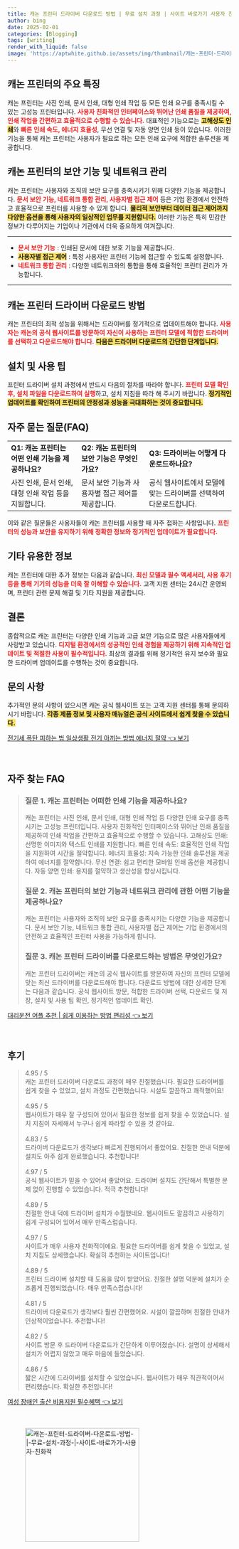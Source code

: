 ```yaml
---
title: 캐논 프린터 드라이버 다운로드 방법 | 무료 설치 과정 | 사이트 바로가기 사용자 친화적
author: bing
date: 2025-02-01
categories: [Blogging]
tags: [writing]
render_with_liquid: false
image: 'https://aptwhite.github.io/assets/img/thumbnail/캐논-프린터-드라이버-다운로드-방법-|-무료-설치-과정-|-사이트-바로가기-사용자-친화적.webp'
---
```



<h2 id='캐논_프린터_특징'>캐논 프린터의 주요 특징</h2>

<p>캐논 프린터는 사진 인쇄, 문서 인쇄, 대형 인쇄 작업 등 모든 인쇄 요구를 충족시킬 수 있는 고성능 프린터입니다. <b><span style="color: #ee2323;">사용자 친화적인 인터페이스와 뛰어난 인쇄 품질을 제공하여, 인쇄 작업을 간편하고 효율적으로 수행할 수 있습니다.</span></b> 대표적인 기능으로는 <b><span style="background-color: #ffe066;">고해상도 인쇄</span></b>와 <b><span style="color: #ee2323;">빠른 인쇄 속도, 에너지 효율성</span></b>, 무선 연결 및 자동 양면 인쇄 등이 있습니다. 이러한 기능을 통해 캐논 프린터는 사용자가 필요로 하는 모든 인쇄 요구에 적합한 솔루션을 제공합니다.</p>

<h2 id='보안_기능_및_네트워크_관리'>캐논 프린터의 보안 기능 및 네트워크 관리</h2>

<p>캐논 프린터는 사용자와 조직의 보안 요구를 충족시키기 위해 다양한 기능을 제공합니다. <b><span style="color: #ee2323;">문서 보안 기능, 네트워크 통합 관리, 사용자별 접근 제어</span></b> 등은 기업 환경에서 안전하고 효율적으로 프린터를 사용할 수 있게 합니다. <b><span style="background-color: #ffe066;">물리적 보안부터 데이터 접근 제어까지 다양한 옵션을 통해 사용자의 일상적인 업무를 지원합니다.</span></b> 이러한 기능은 특히 민감한 정보가 다루어지는 기업이나 기관에서 더욱 중요하게 여겨집니다.</p>

<hr />

<ul>
    <li><b><span style="color: #ee2323;">문서 보안 기능</span></b> : 인쇄된 문서에 대한 보호 기능을 제공합니다.</li>
    <li><b><span style="background-color: #ffe066;">사용자별 접근 제어</span></b> : 특정 사용자만 프린터 기능에 접근할 수 있도록 설정합니다.</li>
    <li><b><span style="color: #ee2323;">네트워크 통합 관리</span></b> : 다양한 네트워크와의 통합을 통해 효율적인 프린터 관리가 가능합니다.</li>
</ul>

<hr />

<h2 id='드라이버_다운로드_방법'>캐논 프린터 드라이버 다운로드 방법</h2>

<p>캐논 프린터의 최적 성능을 위해서는 드라이버를 정기적으로 업데이트해야 합니다. <b><span style="color: #ee2323;">사용자는 캐논의 공식 웹사이트를 방문하여 자신이 사용하는 프린터 모델에 적합한 드라이버를 선택하고 다운로드해야 합니다.</span></b> <b><span style="background-color: #ffe066;">다음은 드라이버 다운로드의 간단한 단계입니다.</span></b></p>

<h2 id='설치_및_사용_팁'>설치 및 사용 팁</h2>

<p>프린터 드라이버 설치 과정에서 반드시 다음의 절차를 따라야 합니다. <b><span style="color: #ee2323;">프린터 모델 확인 후, 설치 파일을 다운로드하여 실행</span></b>하고, 설치 지침을 따라 해 주시기 바랍니다. <b><span style="background-color: #ffe066;">정기적인 업데이트를 확인하여 프린터의 안정성과 성능을 극대화하는 것이 중요합니다.</span></b></p>

<h2 id='자주_묻는_질문'>자주 묻는 질문(FAQ)</h2>

<table>
    <tr>
        <td><b>Q1: 캐논 프린터는 어떤 인쇄 기능을 제공하나요?</b></td>
        <td><b>Q2: 캐논 프린터의 보안 기능은 무엇인가요?</b></td>
        <td><b>Q3: 드라이버는 어떻게 다운로드하나요?</b></td>
    </tr>
    <tr>
        <td>사진 인쇄, 문서 인쇄, 대형 인쇄 작업 등을 지원합니다.</td>
        <td>문서 보안 기능과 사용자별 접근 제어를 제공합니다.</td>
        <td>공식 웹사이트에서 모델에 맞는 드라이버를 선택하여 다운로드합니다.</td>
    </tr>
</table>

<p>이와 같은 질문들은 사용자들이 캐논 프린터를 사용할 때 자주 접하는 사항입니다. <b><span style="color: #ee2323;">프린터의 성능과 보안을 유지하기 위해 정확한 정보와 정기적인 업데이트가 필요합니다.</span></b></p>

<h2 id='기타_정보'>기타 유용한 정보</h2>

<p>캐논 프린터에 대한 추가 정보는 다음과 같습니다. <b><span style="color: #ee2323;">최신 모델과 필수 액세서리, 사용 후기 등을 통해 기기의 성능을 더욱 잘 이해할 수 있습니다.</span></b> 고객 지원 센터는 24시간 운영되며, 프린터 관련 문제 해결 및 기타 지원을 제공합니다.</p>

<h2 id='결론'>결론</h2>

<p>종합적으로 캐논 프린터는 다양한 인쇄 기능과 고급 보안 기능으로 많은 사용자들에게 사랑받고 있습니다. <b><span style="color: #ee2323;">디지털 환경에서의 성공적인 인쇄 경험을 제공하기 위해 지속적인 업데이트 및 적절한 사용이 필수적입니다.</span></b> 최상의 결과를 위해 정기적인 유지 보수와 필요한 드라이버 업데이트를 수행하는 것이 중요합니다.</p>

<h2 id='문의_사항'>문의 사항</h2>

<p>추가적인 문의 사항이 있으시면 캐논 공식 웹사이트 또는 고객 지원 센터를 통해 문의하시기 바랍니다. <b><span style="background-color: #ffe066;">각종 제품 정보 및 사용자 매뉴얼은 공식 사이트에서 쉽게 찾을 수 있습니다.</span></b></p>


<p><a class="click-button" title="전기세 폭탄 피하는 법 일상생활 전기 아끼는 방법 에너지 절약" href="https://aptwhite.github.io/posts/%EC%A0%84%EA%B8%B0%EC%84%B8-%ED%8F%AD%ED%83%84-%ED%94%BC%ED%95%98%EB%8A%94-%EB%B2%95-%EC%9D%BC%EC%83%81%EC%83%9D%ED%99%9C-%EC%A0%84%EA%B8%B0-%EC%95%84%EB%81%BC%EB%8A%94-%EB%B0%A9%EB%B2%95-%EC%97%90%EB%84%88%EC%A7%80-%EC%A0%88%EC%95%BD/" rel="dofollow">전기세 폭탄 피하는 법 일상생활 전기 아끼는 방법 에너지 절약 👈 보기</a></p><br>
<h2 id='자주_찾는_FAQ'>자주 찾는 FAQ</h2>
<div itemscope="" itemtype="https://schema.org/FAQPage"> 
<blockquote> 
<div itemscope="" itemprop="mainEntity" itemtype="https://schema.org/Question"> 
<h3 itemprop="name">질문 1. 캐논 프린터는 어떠한 인쇄 기능을 제공하나요?</h3> 
<div itemscope="" itemprop="acceptedAnswer" itemtype="https://schema.org/Answer"> 
<span itemprop="text"> 
<p>캐논 프린터는 사진 인쇄, 문서 인쇄, 대형 인쇄 작업 등 다양한 인쇄 요구를 충족시키는 고성능 프린터입니다. 사용자 친화적인 인터페이스와 뛰어난 인쇄 품질을 제공하여 인쇄 작업을 간편하고 효율적으로 수행할 수 있습니다. 고해상도 인쇄: 선명한 이미지와 텍스트 인쇄를 지원합니다. 빠른 인쇄 속도: 효율적인 인쇄 작업을 지원하여 시간을 절약합니다. 에너지 효율성: 지속 가능한 인쇄 솔루션을 제공하여 에너지를 절약합니다. 무선 연결: 쉽고 편리한 모바일 인쇄 옵션을 제공합니다. 자동 양면 인쇄: 용지를 절약하고 생산성을 향상시킵니다.</p> 
</span> 
</div> 
</div> 

<div itemscope="" itemprop="mainEntity" itemtype="https://schema.org/Question"> 
<h3 itemprop="name">질문 2. 캐논 프린터의 보안 기능과 네트워크 관리에 관한 어떤 기능을 제공하나요?</h3> 
<div itemscope="" itemprop="acceptedAnswer" itemtype="https://schema.org/Answer"> 
<span itemprop="text"> 
<p>캐논 프린터는 사용자와 조직의 보안 요구를 충족시키는 다양한 기능을 제공합니다. 문서 보안 기능, 네트워크 통합 관리, 사용자별 접근 제어는 기업 환경에서의 안전하고 효율적인 프린터 사용을 가능하게 합니다.</p> 
</span> 
</div> 
</div>

<div itemscope="" itemprop="mainEntity" itemtype="https://schema.org/Question"> 
<h3 itemprop="name">질문 3. 캐논 프린터 드라이버를 다운로드하는 방법은 무엇인가요?</h3> 
<div itemscope="" itemprop="acceptedAnswer" itemtype="https://schema.org/Answer"> 
<span itemprop="text"> 
<p>캐논 프린터 드라이버는 캐논의 공식 웹사이트를 방문하여 자신의 프린터 모델에 맞는 최신 드라이버를 다운로드해야 합니다. 다운로드 방법에 대한 상세한 단계는 다음과 같습니다. 공식 웹사이트 방문, 적합한 드라이버 선택, 다운로드 및 저장, 설치 및 사용 팁 확인, 정기적인 업데이트 확인.</p> 
</span> 
</div> 
</div> 
</blockquote> 
</div>
<p><a class="click-button" title="대리운전 어플 추천 | 쉽게 이용하는 방법 편리성" href="https://aptwhite.github.io/posts/%EB%8C%80%EB%A6%AC%EC%9A%B4%EC%A0%84-%EC%96%B4%ED%94%8C-%EC%B6%94%EC%B2%9C-%EC%89%BD%EA%B2%8C-%EC%9D%B4%EC%9A%A9%ED%95%98%EB%8A%94-%EB%B0%A9%EB%B2%95-%ED%8E%B8%EB%A6%AC%EC%84%B1/" rel="dofollow">대리운전 어플 추천 | 쉽게 이용하는 방법 편리성 👈 보기</a></p><br>
<h2 id='후기'>후기</h2>
<div itemscope itemtype="https://schema.org/Product">
  <blockquote>
  <div itemprop="review" itemscope itemtype="https://schema.org/Review">
      <div itemprop="reviewRating" itemscope itemtype="https://schema.org/Rating"> <span itemprop="ratingValue">4.95</span> / <span itemprop="bestRating">5</span> </div>
      <span itemprop="reviewBody">캐논 프린터 드라이버 다운로드 과정이 매우 친절했습니다. 필요한 드라이버를 쉽게 찾을 수 있었고, 설치 과정도 간편했습니다. 시설도 깔끔하고 쾌적했어요!</span>
  </div>
  <br>
  <div itemprop="review" itemscope itemtype="https://schema.org/Review">
      <div itemprop="reviewRating" itemscope itemtype="https://schema.org/Rating"> <span itemprop="ratingValue">4.95</span> / <span itemprop="bestRating">5</span> </div>
      <span itemprop="reviewBody">웹사이트가 매우 잘 구성되어 있어서 필요한 정보를 쉽게 찾을 수 있었습니다. 설치 지침이 자세해서 누구나 쉽게 따라할 수 있을 것 같아요.</span>
  </div>
  <br>
  <div itemprop="review" itemscope itemtype="https://schema.org/Review">
      <div itemprop="reviewRating" itemscope itemtype="https://schema.org/Rating"> <span itemprop="ratingValue">4.83</span> / <span itemprop="bestRating">5</span> </div>
      <span itemprop="reviewBody">드라이버 다운로드가 생각보다 빠르게 진행되어서 좋았어요. 친절한 안내 덕분에 설치도 아주 쉽게 완료했습니다. 추천합니다!</span>
  </div>
  <br>
  <div itemprop="review" itemscope itemtype="https://schema.org/Review">
      <div itemprop="reviewRating" itemscope itemtype="https://schema.org/Rating"> <span itemprop="ratingValue">4.97</span> / <span itemprop="bestRating">5</span> </div>
      <span itemprop="reviewBody">공식 웹사이트가 믿을 수 있어서 좋았어요. 드라이버 설치도 간단해서 특별한 문제 없이 진행할 수 있었습니다. 적극 추천합니다!</span>
  </div>
  <br>
  <div itemprop="review" itemscope itemtype="https://schema.org/Review">
      <div itemprop="reviewRating" itemscope itemtype="https://schema.org/Rating"> <span itemprop="ratingValue">4.89</span> / <span itemprop="bestRating">5</span> </div>
      <span itemprop="reviewBody">친절한 안내 덕에 드라이버 설치가 수월했네요. 웹사이트도 깔끔하고 사용하기 쉽게 구성되어 있어서 매우 만족스럽습니다.</span>
  </div>
  <br>
  <div itemprop="review" itemscope itemtype="https://schema.org/Review">
      <div itemprop="reviewRating" itemscope itemtype="https://schema.org/Rating"> <span itemprop="ratingValue">4.97</span> / <span itemprop="bestRating">5</span> </div>
      <span itemprop="reviewBody">사이트가 매우 사용자 친화적이에요. 필요한 드라이버를 쉽게 찾을 수 있었고, 설치 지침도 상세했습니다. 확실히 추천하는 사이트입니다!</span>
  </div>
  <br>
  <div itemprop="review" itemscope itemtype="https://schema.org/Review">
      <div itemprop="reviewRating" itemscope itemtype="https://schema.org/Rating"> <span itemprop="ratingValue">4.89</span> / <span itemprop="bestRating">5</span> </div>
      <span itemprop="reviewBody">프린터 드라이버 설치할 때 도움을 많이 받았어요. 친절한 설명 덕분에 설치가 순조롭게 진행되었습니다. 매우 만족스럽습니다!</span>
  </div>
  <br>
  <div itemprop="review" itemscope itemtype="https://schema.org/Review">
      <div itemprop="reviewRating" itemscope itemtype="https://schema.org/Rating"> <span itemprop="ratingValue">4.81</span> / <span itemprop="bestRating">5</span> </div>
      <span itemprop="reviewBody">드라이버 다운로드가 생각보다 훨씬 간편했어요. 시설이 깔끔하며 친절한 안내가 인상적이었습니다. 추천합니다!</span>
  </div>
  <br>
  <div itemprop="review" itemscope itemtype="https://schema.org/Review">
      <div itemprop="reviewRating" itemscope itemtype="https://schema.org/Rating"> <span itemprop="ratingValue">4.82</span> / <span itemprop="bestRating">5</span> </div>
      <span itemprop="reviewBody">사이트 방문 후 드라이버 다운로드가 간단하게 이루어졌습니다. 설명이 상세해서 설치가 어렵지 않았고 매우 마음에 들었습니다.</span>
  </div>
  <br>
  <div itemprop="review" itemscope itemtype="https://schema.org/Review">
      <div itemprop="reviewRating" itemscope itemtype="https://schema.org/Rating"> <span itemprop="ratingValue">4.86</span> / <span itemprop="bestRating">5</span> </div>
      <span itemprop="reviewBody">짧은 시간에 드라이버를 설치할 수 있었습니다. 웹사이트가 매우 직관적이어서 편리했습니다. 확실한 추천입니다!</span>
  </div>
  </blockquote>
</div>
<p><a class="click-button" title="여성 장애인 출산 비용지원 필수혜택" href="https://aptwhite.github.io/posts/%EC%97%AC%EC%84%B1-%EC%9E%A5%EC%95%A0%EC%9D%B8-%EC%B6%9C%EC%82%B0-%EB%B9%84%EC%9A%A9%EC%A7%80%EC%9B%90-%ED%95%84%EC%88%98%ED%98%9C%ED%83%9D/" rel="dofollow">여성 장애인 출산 비용지원 필수혜택 👈 보기</a></p><br>
<figure class="image"><img src="https://aptwhite.github.io/assets/img/thumbnail/캐논-프린터-드라이버-다운로드-방법-|-무료-설치-과정-|-사이트-바로가기-사용자-친화적.webp" alt="캐논-프린터-드라이버-다운로드-방법-|-무료-설치-과정-|-사이트-바로가기-사용자-친화적" width="256" height="256"></figure>